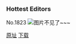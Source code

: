 ### Hottest Editors
No.1823
![图片不见了~~~](https://imgs.xkcd.com/comics/hottest_editors.png)

[原址](https://xkcd.com//1823) [下载](https://imgs.xkcd.com/comics/hottest_editors.png)

